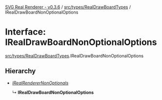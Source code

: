 [SVG Real Renderer - v0.3.6](../docs.md) / [src/types/RealDrawBoardTypes](../modules/src_types_realdrawboardtypes.md) / IRealDrawBoardNonOptionalOptions

# Interface: IRealDrawBoardNonOptionalOptions

[src/types/RealDrawBoardTypes](../modules/src_types_realdrawboardtypes.md).IRealDrawBoardNonOptionalOptions

## Hierarchy

* [*IRealRendererNonOptionals*](src_types_realrenderertypes.irealrenderernonoptionals.md)

  ↳ **IRealDrawBoardNonOptionalOptions**

